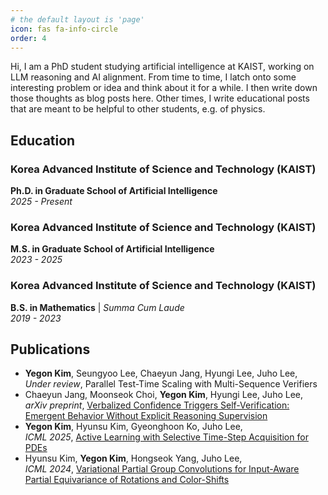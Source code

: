```yaml
---
# the default layout is 'page'
icon: fas fa-info-circle
order: 4
---
```


Hi, I am a PhD student studying artificial intelligence at KAIST, working on LLM reasoning and AI alignment. From time to time, I latch onto some interesting problem or idea and think about it for a while. I then write down those thoughts as blog posts here. Other times, I write educational posts that are meant to be helpful to other students, e.g. of physics. 

## Education

### Korea Advanced Institute of Science and Technology (KAIST)
**Ph.D. in Graduate School of Artificial Intelligence**  
*2025 - Present*

### Korea Advanced Institute of Science and Technology (KAIST)
**M.S. in Graduate School of Artificial Intelligence**  
*2023 - 2025*

### Korea Advanced Institute of Science and Technology (KAIST)
**B.S. in Mathematics** | *Summa Cum Laude*   
*2019 - 2023*

## Publications

* **Yegon Kim**, Seungyoo Lee, Chaeyun Jang, Hyungi Lee, Juho Lee,\
*Under review*, Parallel Test-Time Scaling with Multi-Sequence Verifiers
* Chaeyun Jang, Moonseok Choi, **Yegon Kim**, Hyungi Lee, Juho Lee,\
*arXiv preprint*, [Verbalized Confidence Triggers Self-Verification: Emergent Behavior Without Explicit Reasoning Supervision](https://www.arxiv.org/abs/2506.03723)
* **Yegon Kim**, Hyunsu Kim, Gyeonghoon Ko, Juho Lee,\
*ICML 2025*, [Active Learning with Selective Time-Step Acquisition for PDEs](https://icml.cc/virtual/2025/poster/44573)
* Hyunsu Kim, **Yegon Kim**, Hongseok Yang, Juho Lee,\
*ICML 2024*, [Variational Partial Group Convolutions for Input-Aware Partial Equivariance of Rotations and Color-Shifts](https://arxiv.org/abs/2407.04271)
